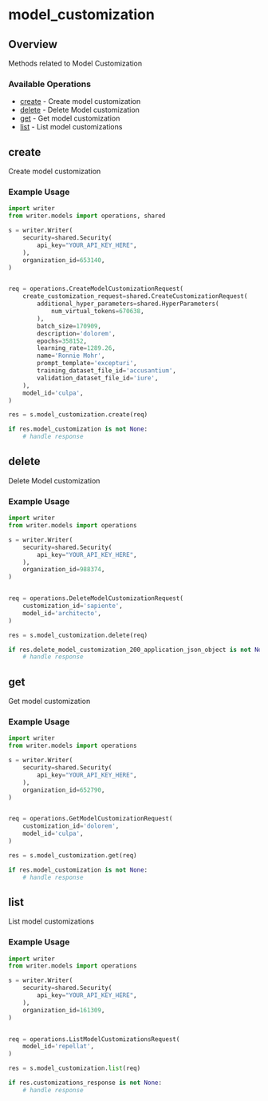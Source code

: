 # model_customization

## Overview

Methods related to Model Customization

### Available Operations

* [create](#create) - Create model customization
* [delete](#delete) - Delete Model customization
* [get](#get) - Get model customization
* [list](#list) - List model customizations

## create

Create model customization

### Example Usage

```python
import writer
from writer.models import operations, shared

s = writer.Writer(
    security=shared.Security(
        api_key="YOUR_API_KEY_HERE",
    ),
    organization_id=653140,
)


req = operations.CreateModelCustomizationRequest(
    create_customization_request=shared.CreateCustomizationRequest(
        additional_hyper_parameters=shared.HyperParameters(
            num_virtual_tokens=670638,
        ),
        batch_size=170909,
        description='dolorem',
        epochs=358152,
        learning_rate=1289.26,
        name='Ronnie Mohr',
        prompt_template='excepturi',
        training_dataset_file_id='accusantium',
        validation_dataset_file_id='iure',
    ),
    model_id='culpa',
)

res = s.model_customization.create(req)

if res.model_customization is not None:
    # handle response
```

## delete

Delete Model customization

### Example Usage

```python
import writer
from writer.models import operations

s = writer.Writer(
    security=shared.Security(
        api_key="YOUR_API_KEY_HERE",
    ),
    organization_id=988374,
)


req = operations.DeleteModelCustomizationRequest(
    customization_id='sapiente',
    model_id='architecto',
)

res = s.model_customization.delete(req)

if res.delete_model_customization_200_application_json_object is not None:
    # handle response
```

## get

Get model customization

### Example Usage

```python
import writer
from writer.models import operations

s = writer.Writer(
    security=shared.Security(
        api_key="YOUR_API_KEY_HERE",
    ),
    organization_id=652790,
)


req = operations.GetModelCustomizationRequest(
    customization_id='dolorem',
    model_id='culpa',
)

res = s.model_customization.get(req)

if res.model_customization is not None:
    # handle response
```

## list

List model customizations

### Example Usage

```python
import writer
from writer.models import operations

s = writer.Writer(
    security=shared.Security(
        api_key="YOUR_API_KEY_HERE",
    ),
    organization_id=161309,
)


req = operations.ListModelCustomizationsRequest(
    model_id='repellat',
)

res = s.model_customization.list(req)

if res.customizations_response is not None:
    # handle response
```
